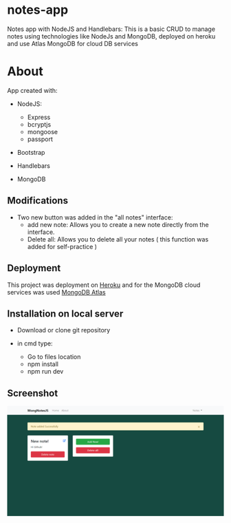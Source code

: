 # notes-app
Notes app with NodeJS and Handlebars: This is a basic CRUD to manage notes using technologies like NodeJs and MongoDB, deployed on heroku and use Atlas MongoDB for cloud DB services

<h1 class="card-title">About</h1>
       
App created with: 

  * NodeJS:

      * Express
      * bcryptjs
      * mongoose
      * passport

  * Bootstrap
  * Handlebars
  * MongoDB
  
  <h2>Modifications</h2>
  
* Two new button was added in the "all notes" interface:
  * add new note: Allows you to create a new note directly from the interface.
  * Delete all: Allows you to delete all your notes ( this function was added for self-practice )
  
 <h2> Deployment </h2>
 
 This project was deployment on <a href= "https://notes-applicationomargonzalez.herokuapp.com/" target="_blank">Heroku</a>
 and for the MongoDB cloud services was used <a href= "https://www.mongodb.com/cloud/atlas" target="_blank">MongoDB Atlas</a>
 
 <h2> Installation on local server </h2>
 
 * Download or clone git repository
 * in cmd type:
       
      * Go to files location
      * npm install
      * npm run dev
      
<h2> Screenshot </h2>

![Image of App](https://github.com/OmarGReyes/notes-app/blob/master/src/public/img/appimg.png)
      
 
  

 
 
  

